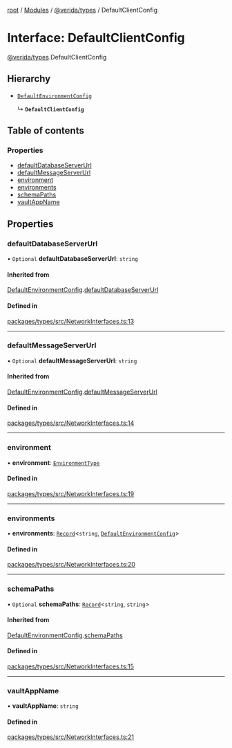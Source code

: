 [root](../README.md) / [Modules](../modules.md) / [@verida/types](../modules/verida_types.md) / DefaultClientConfig

# Interface: DefaultClientConfig

[@verida/types](../modules/verida_types.md).DefaultClientConfig

## Hierarchy

- [`DefaultEnvironmentConfig`](verida_types.DefaultEnvironmentConfig.md)

  ↳ **`DefaultClientConfig`**

## Table of contents

### Properties

- [defaultDatabaseServerUrl](verida_types.DefaultClientConfig.md#defaultdatabaseserverurl)
- [defaultMessageServerUrl](verida_types.DefaultClientConfig.md#defaultmessageserverurl)
- [environment](verida_types.DefaultClientConfig.md#environment)
- [environments](verida_types.DefaultClientConfig.md#environments)
- [schemaPaths](verida_types.DefaultClientConfig.md#schemapaths)
- [vaultAppName](verida_types.DefaultClientConfig.md#vaultappname)

## Properties

### defaultDatabaseServerUrl

• `Optional` **defaultDatabaseServerUrl**: `string`

#### Inherited from

[DefaultEnvironmentConfig](verida_types.DefaultEnvironmentConfig.md).[defaultDatabaseServerUrl](verida_types.DefaultEnvironmentConfig.md#defaultdatabaseserverurl)

#### Defined in

[packages/types/src/NetworkInterfaces.ts:13](https://github.com/verida/verida-js/blob/a690f60/packages/types/src/NetworkInterfaces.ts#L13)

___

### defaultMessageServerUrl

• `Optional` **defaultMessageServerUrl**: `string`

#### Inherited from

[DefaultEnvironmentConfig](verida_types.DefaultEnvironmentConfig.md).[defaultMessageServerUrl](verida_types.DefaultEnvironmentConfig.md#defaultmessageserverurl)

#### Defined in

[packages/types/src/NetworkInterfaces.ts:14](https://github.com/verida/verida-js/blob/a690f60/packages/types/src/NetworkInterfaces.ts#L14)

___

### environment

• **environment**: [`EnvironmentType`](../enums/verida_types.EnvironmentType.md)

#### Defined in

[packages/types/src/NetworkInterfaces.ts:19](https://github.com/verida/verida-js/blob/a690f60/packages/types/src/NetworkInterfaces.ts#L19)

___

### environments

• **environments**: [`Record`](../modules/verida_types._internal_.md#record)<`string`, [`DefaultEnvironmentConfig`](verida_types.DefaultEnvironmentConfig.md)\>

#### Defined in

[packages/types/src/NetworkInterfaces.ts:20](https://github.com/verida/verida-js/blob/a690f60/packages/types/src/NetworkInterfaces.ts#L20)

___

### schemaPaths

• `Optional` **schemaPaths**: [`Record`](../modules/verida_types._internal_.md#record)<`string`, `string`\>

#### Inherited from

[DefaultEnvironmentConfig](verida_types.DefaultEnvironmentConfig.md).[schemaPaths](verida_types.DefaultEnvironmentConfig.md#schemapaths)

#### Defined in

[packages/types/src/NetworkInterfaces.ts:15](https://github.com/verida/verida-js/blob/a690f60/packages/types/src/NetworkInterfaces.ts#L15)

___

### vaultAppName

• **vaultAppName**: `string`

#### Defined in

[packages/types/src/NetworkInterfaces.ts:21](https://github.com/verida/verida-js/blob/a690f60/packages/types/src/NetworkInterfaces.ts#L21)
